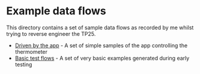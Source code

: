 # Example data flows

This directory contains a set of sample data flows as recorded by me whilst trying to reverse engineer the TP25.

* [Driven by the app](./driven-by-app.md) - A set of simple samples of the app controlling the thermometer
* [Basic test flows](./basic-tests.md) - A set of very basic examples generated during early testing
